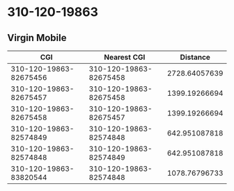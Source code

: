 # 310-120-19863
## Virgin Mobile


| CGI | Nearest CGI | Distance |
|-----|-------------|----------|
| 310-120-19863-82675456 | 310-120-19863-82675458 | 2728.64057639 |
| 310-120-19863-82675457 | 310-120-19863-82675458 | 1399.19266694 |
| 310-120-19863-82675458 | 310-120-19863-82675457 | 1399.19266694 |
| 310-120-19863-82574849 | 310-120-19863-82574848 | 642.951087818 |
| 310-120-19863-82574848 | 310-120-19863-82574849 | 642.951087818 |
| 310-120-19863-83820544 | 310-120-19863-82574848 | 1078.76796733 |
